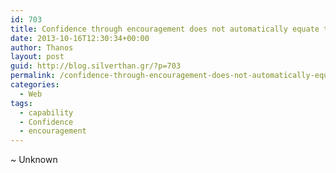 ```yaml
---
id: 703
title: Confidence through encouragement does not automatically equate to capability
date: 2013-10-16T12:30:34+00:00
author: Thanos
layout: post
guid: http://blog.silverthan.gr/?p=703
permalink: /confidence-through-encouragement-does-not-automatically-equate-to-capability/
categories:
  - Web
tags:
  - capability
  - Confidence
  - encouragement
---
```

~ Unknown